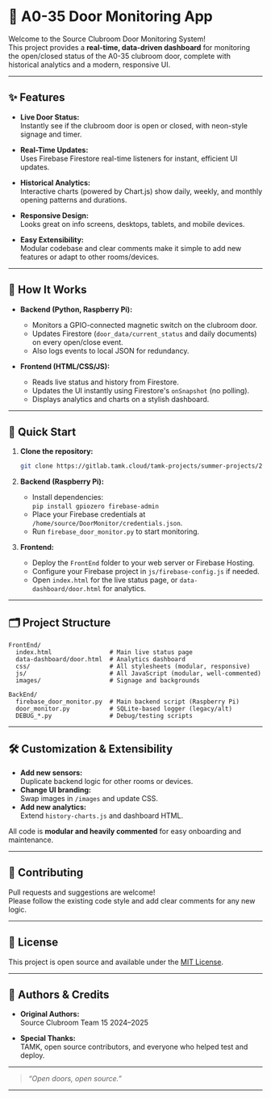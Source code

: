 # 🚪 A0-35 Door Monitoring App

Welcome to the Source Clubroom Door Monitoring System!  
This project provides a **real-time, data-driven dashboard** for monitoring the open/closed status of the A0-35 clubroom door, complete with historical analytics and a modern, responsive UI.

---

## ✨ Features

- **Live Door Status:**  
  Instantly see if the clubroom door is open or closed, with neon-style signage and timer.

- **Real-Time Updates:**  
  Uses Firebase Firestore real-time listeners for instant, efficient UI updates.

- **Historical Analytics:**  
  Interactive charts (powered by Chart.js) show daily, weekly, and monthly opening patterns and durations.

- **Responsive Design:**  
  Looks great on info screens, desktops, tablets, and mobile devices.

- **Easy Extensibility:**  
  Modular codebase and clear comments make it simple to add new features or adapt to other rooms/devices.

---

## 🚦 How It Works

- **Backend (Python, Raspberry Pi):**
  - Monitors a GPIO-connected magnetic switch on the clubroom door.
  - Updates Firestore (`door_data/current_status` and daily documents) on every open/close event.
  - Also logs events to local JSON for redundancy.

- **Frontend (HTML/CSS/JS):**
  - Reads live status and history from Firestore.
  - Updates the UI instantly using Firestore's `onSnapshot` (no polling).
  - Displays analytics and charts on a stylish dashboard.

---

## 🚀 Quick Start

1. **Clone the repository:**
   ```sh
   git clone https://gitlab.tamk.cloud/tamk-projects/summer-projects/2025/029-a0-35-door-monitoring-app-team-15.git
   ```

2. **Backend (Raspberry Pi):**
   - Install dependencies:  
     `pip install gpiozero firebase-admin`
   - Place your Firebase credentials at `/home/source/DoorMonitor/credentials.json`.
   - Run `firebase_door_monitor.py` to start monitoring.

3. **Frontend:**
   - Deploy the `FrontEnd` folder to your web server or Firebase Hosting.
   - Configure your Firebase project in `js/firebase-config.js` if needed.
   - Open `index.html` for the live status page, or `data-dashboard/door.html` for analytics.

---

## 🗂️ Project Structure

```
FrontEnd/
  index.html                # Main live status page
  data-dashboard/door.html  # Analytics dashboard
  css/                      # All stylesheets (modular, responsive)
  js/                       # All JavaScript (modular, well-commented)
  images/                   # Signage and backgrounds

BackEnd/
  firebase_door_monitor.py  # Main backend script (Raspberry Pi)
  door_monitor.py           # SQLite-based logger (legacy/alt)
  DEBUG_*.py                # Debug/testing scripts
```

---

## 🛠️ Customization & Extensibility

- **Add new sensors:**  
  Duplicate backend logic for other rooms or devices.
- **Change UI branding:**  
  Swap images in `/images` and update CSS.
- **Add new analytics:**  
  Extend `history-charts.js` and dashboard HTML.

All code is **modular and heavily commented** for easy onboarding and maintenance.

---

## 🤝 Contributing

Pull requests and suggestions are welcome!  
Please follow the existing code style and add clear comments for any new logic.

---

## 📄 License

This project is open source and available under the [MIT License](LICENSE).

---

## 👥 Authors & Credits

- **Original Authors:**  
  Source Clubroom Team 15 2024–2025

- **Special Thanks:**  
  TAMK, open source contributors, and everyone who helped test and deploy.

---

> _“Open doors, open source.”_

---
